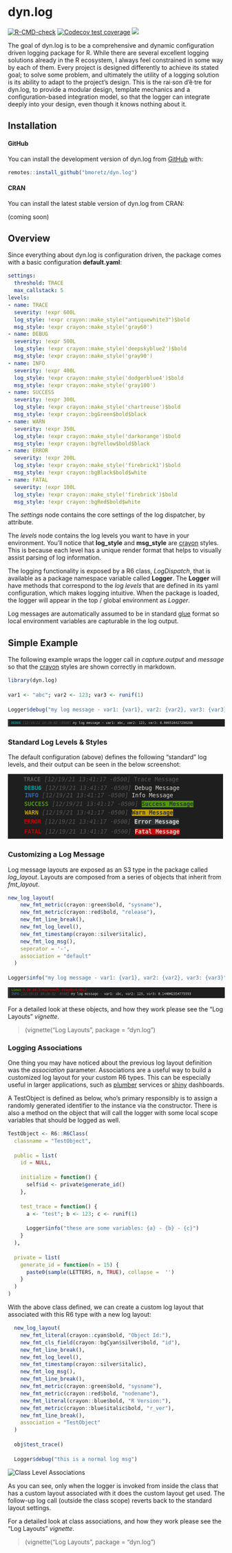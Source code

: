
<!-- README.md is generated from README.Rmd. Please edit that file -->

# dyn.log

<!-- badges: start -->

[![R-CMD-check](https://github.com/bmoretz/dyn.log/workflows/R-CMD-check/badge.svg)](https://github.com/bmoretz/dyn.log/actions)
[![Codecov test
coverage](https://codecov.io/gh/bmoretz/dyn.log/branch/master/graph/badge.svg)](https://app.codecov.io/gh/bmoretz/dyn.log?branch=master)
[![](https://img.shields.io/badge/devel%20version-0.1.1-blue.svg)](https://github.com/bmoretz/dyn.log)
<!-- badges: end -->

The goal of dyn.log is to be a comprehensive and dynamic configuration
driven logging package for R. While there are several excellent logging
solutions already in the R ecosystem, I always feel constrained in some
way by each of them. Every project is designed differently to achieve
its stated goal; to solve some problem, and ultimately the utility of a
logging solution is its ability to adapt to the project’s design. This
is the rai·son d’ê·tre for dyn.log, to provide a modular design,
template mechanics and a configuration-based integration model, so that
the logger can integrate deeply into your design, even though it knows
nothing about it.

## Installation

#### GitHub

You can install the development version of dyn.log from
[GitHub](https://github.com/) with:

``` r
remotes::install_github("bmoretz/dyn.log")
```

#### CRAN

You can install the latest stable version of dyn.log from CRAN:

(coming soon)

## Overview

Since everything about dyn.log is configuration driven, the package
comes with a basic configuration **default.yaml**:

``` yaml
settings:
  threshold: TRACE
  max_callstack: 5
levels:
- name: TRACE
  severity: !expr 600L
  log_style: !expr crayon::make_style("antiquewhite3")$bold
  msg_style: !expr crayon::make_style('gray60')
- name: DEBUG
  severity: !expr 500L
  log_style: !expr crayon::make_style('deepskyblue2')$bold
  msg_style: !expr crayon::make_style('gray90')
- name: INFO
  severity: !expr 400L
  log_style: !expr crayon::make_style('dodgerblue4')$bold
  msg_style: !expr crayon::make_style('gray100')
- name: SUCCESS
  severity: !expr 300L
  log_style: !expr crayon::make_style('chartreuse')$bold
  msg_style: !expr crayon::bgGreen$bold$black
- name: WARN
  severity: !expr 350L
  log_style: !expr crayon::make_style('darkorange')$bold
  msg_style: !expr crayon::bgYellow$bold$black
- name: ERROR
  severity: !expr 200L
  log_style: !expr crayon::make_style('firebrick1')$bold
  msg_style: !expr crayon::bgBlack$bold$white
- name: FATAL
  severity: !expr 100L
  log_style: !expr crayon::make_style('firebrick')$bold
  msg_style: !expr crayon::bgRed$bold$white
```

The *settings* node contains the core settings of the log dispatcher, by
attribute.

The *levels* node contains the log levels you want to have in your
environment. You’ll notice that **log_style** and **msg_style** are
[crayon](https://github.com/r-lib/crayon) styles. This is because each
level has a unique render format that helps to visually assist parsing
of log information.

The logging functionality is exposed by a R6 class, *LogDispatch*, that
is available as a package namespace variable called **Logger**. The
**Logger** will have methods that correspond to the *log levels* that
are defined in its yaml configuration, which makes logging intuitive.
When the package is loaded, the logger will appear in the top / global
environment as *Logger*.

Log messages are automatically assumed to be in standard
[glue](https://github.com/tidyverse/glue) format so local environment
variables are capturable in the log output.

## Simple Example

The following example wraps the logger call in *capture.output* and
*message* so that the [crayon](https://github.com/r-lib/crayon) styles
are shown correctly in markdown.

``` r
library(dyn.log)

var1 <- "abc"; var2 <- 123; var3 <- runif(1)

Logger$debug("my log message - var1: {var1}, var2: {var2}, var3: {var3}")
```

![Standard Log Levels](man/figures/README-basic-log-output.PNG)

### Standard Log Levels & Styles

The default configuration (above) defines the following “standard” log
levels, and their output can be seen in the below screenshot:

![Standard Log Levels](man/figures/README-std-levels-out.PNG)

### Customizing a Log Message

Log message layouts are exposed as an S3 type in the package called
*log_layout*. Layouts are composed from a series of objects that inherit
from *fmt_layout*.

``` r
new_log_layout(
    new_fmt_metric(crayon::green$bold, "sysname"),
    new_fmt_metric(crayon::red$bold, "release"),
    new_fmt_line_break(),
    new_fmt_log_level(),
    new_fmt_timestamp(crayon::silver$italic),
    new_fmt_log_msg(),
    seperator = '-',
    association = "default"
  )

Logger$info("my log message - var1: {var1}, var2: {var2}, var3: {var3}")
```

![Custom Log Layout](man/figures/README-custom-log-output.PNG)

For a detailed look at these objects, and how they work please see the
“Log Layouts” *vignette*.

> (vignette(“Log Layouts”, package = “dyn.log”)

### Logging Associations

One thing you may have noticed about the previous log layout definition
was the *association* parameter. Associations are a useful way to build
a customized log layout for your custom R6 types. This can be especially
useful in larger applications, such as
[plumber](https://github.com/rstudio/plumber/) services or
[shiny](https://github.com/rstudio/shiny) dashboards.

A TestObject is defined as below, who’s primary responsibly is to assign
a randomly generated identifier to the instance via the constructor.
There is also a method on the object that will call the logger with some
local scope variables that should be logged as well.

``` r
TestObject <- R6::R6Class(
  classname = "TestObject",

  public = list(
    id = NULL,

    initialize = function() {
      self$id <- private$generate_id()
    },

    test_trace = function() {
      a <- "test"; b <- 123; c <- runif(1)

      Logger$info("these are some variables: {a} - {b} - {c}")
    }
  ),

  private = list(
    generate_id = function(n = 15) {
      paste0(sample(LETTERS, n, TRUE), collapse =  '')
    }
  )
)
```

With the above class defined, we can create a custom log layout that
associated with this R6 type with a new log layout:

``` r
  new_log_layout(
    new_fmt_literal(crayon::cyan$bold, "Object Id:"),
    new_fmt_cls_field(crayon::bgCyan$silver$bold, "id"),
    new_fmt_line_break(),
    new_fmt_log_level(),
    new_fmt_timestamp(crayon::silver$italic),
    new_fmt_log_msg(),
    new_fmt_line_break(),
    new_fmt_metric(crayon::green$bold, "sysname"),
    new_fmt_metric(crayon::red$bold, "nodename"),
    new_fmt_literal(crayon::blue$bold, "R Version:"),
    new_fmt_metric(crayon::blue$italic$bold, "r_ver"),
    new_fmt_line_break(),
    association = "TestObject"
  )

  obj$test_trace()
    
  Logger$debug("this is a normal log msg")
```

![Class Level
Associations](man/figures/README-cls-association-output.PNG)

As you can see, only when the logger is invoked from inside the class
that has a custom layout associated with it does the custom layout get
used. The follow-up log call (outside the class scope) reverts back to
the standard layout settings.

For a detailed look at class associations, and how they work please see
the “Log Layouts” *vignette*.

> (vignette(“Log Layouts”, package = “dyn.log”)
